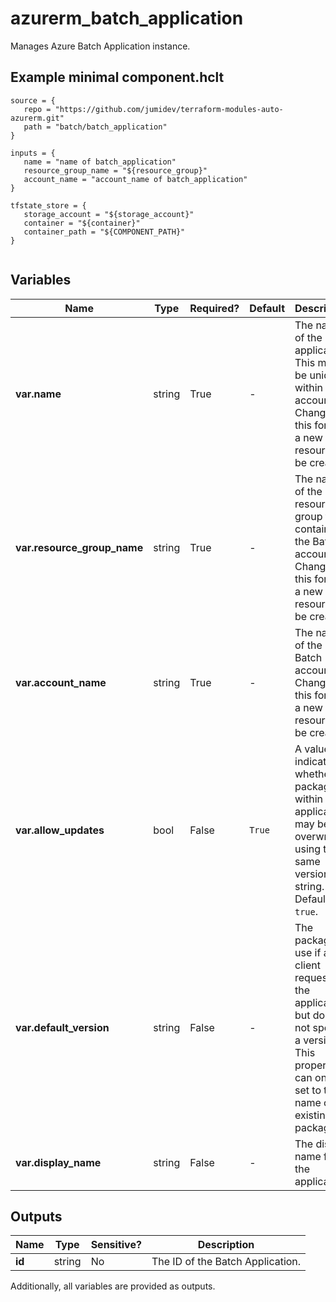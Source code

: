 # azurerm_batch_application

Manages Azure Batch Application instance.

## Example minimal component.hclt

```hcl
source = {
   repo = "https://github.com/jumidev/terraform-modules-auto-azurerm.git" 
   path = "batch/batch_application" 
}

inputs = {
   name = "name of batch_application" 
   resource_group_name = "${resource_group}" 
   account_name = "account_name of batch_application" 
}

tfstate_store = {
   storage_account = "${storage_account}" 
   container = "${container}" 
   container_path = "${COMPONENT_PATH}" 
}


```

## Variables

| Name | Type | Required? |  Default  |  Description |
| ---- | ---- | --------- |  ----------- | ----------- |
| **var.name** | string | True | -  |  The name of the application. This must be unique within the account. Changing this forces a new resource to be created. | 
| **var.resource_group_name** | string | True | -  |  The name of the resource group that contains the Batch account. Changing this forces a new resource to be created. | 
| **var.account_name** | string | True | -  |  The name of the Batch account. Changing this forces a new resource to be created. | 
| **var.allow_updates** | bool | False | `True`  |  A value indicating whether packages within the application may be overwritten using the same version string. Defaults to `true`. | 
| **var.default_version** | string | False | -  |  The package to use if a client requests the application but does not specify a version. This property can only be set to the name of an existing package. | 
| **var.display_name** | string | False | -  |  The display name for the application. | 



## Outputs

| Name | Type | Sensitive? | Description |
| ---- | ---- | --------- | --------- |
| **id** | string | No  | The ID of the Batch Application. | 

Additionally, all variables are provided as outputs.
